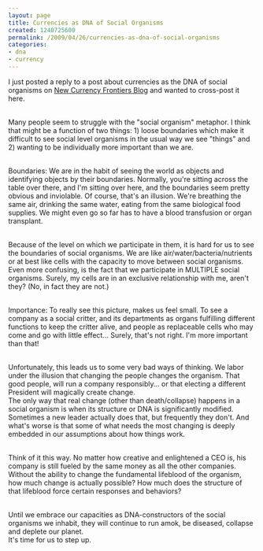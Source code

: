```yaml
---
layout: page
title: Currencies as DNA of Social Organisms
created: 1240725600
permalink: /2009/04/26/currencies-as-dna-of-social-organisms
categories:
- dna
- currency
---
```

<p>I just posted a reply to a post about currencies as the DNA of social organisms on <a href="http://blog.newcurrencyfrontiers.com/">New Currency Frontiers Blog</a> and wanted to cross-post it here.</p><p><br />Many people seem to struggle with the &quot;social organism&quot; metaphor. I think that might be a function of two things: 1) loose boundaries which make it difficult to see social level organisms in the usual way we see &quot;things&quot; and 2) wanting to be individually more important than we are.</p><p><br />Boundaries: We are in the habit of seeing the world as objects and identifying objects by their boundaries. Normally, you&#39;re sitting across the table over there, and I&#39;m sitting over here, and the boundaries seem pretty obvious and inviolable. Of course, that&#39;s an illusion. We&#39;re breathing the same air, drinking the same water, eating from the same biological food supplies. We might even go so far has to have a blood transfusion or organ transplant.</p><p><br />Because of the level on which we participate in them, it is hard for us to see the boundaries of social organisms. We are like air/water/bacteria/nutrients or at best like cells with the capacity to move between social organisms. Even more confusing, is the fact that we participate in MULTIPLE social organisms. Surely, my cells are in an exclusive relationship with me, aren&#39;t they? (No, in fact they are not.)</p><p><br />Importance: To really see this picture, makes us feel small. To see a company as a social critter, and its departments as organs fulfilling different functions to keep the critter alive, and people as replaceable cells who may come and go with little effect... Surely, that&#39;s not right. I&#39;m more important than that!</p><p><br />Unfortunately, this leads us to some very bad ways of thinking. We labor under the illusion that changing the people changes the organism. That good people, will run a company responsibly... or that electing a different President will magically create change.<br /> The only way that real change (other than death/collapse) happens in a social organism is when its structure or DNA is significantly modified. Sometimes a new leader actually does that, but frequently they don&#39;t. And what&#39;s worse is that some of what needs the most changing is deeply embedded in our assumptions about how things work.</p><p><br />Think of it this way. No matter how creative and enlightened a CEO is, his company is still fueled by the same money as all the other companies. Without the ability to change the fundamental lifeblood of the organism, how much change is actually possible? How much does the structure of that lifeblood force certain responses and behaviors?</p><p><br />Until we embrace our capacities as DNA-constructors of the social organisms we inhabit, they will continue to run amok, be diseased, collapse and deplete our planet.<br /> It&#39;s time for us to step up.</p>
